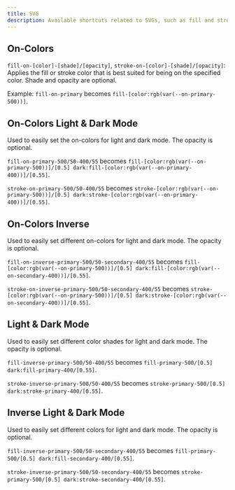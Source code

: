 ```yaml
---
title: SVG
description: Available shortcuts related to SVGs, such as fill and stroke color.
---
```


## On-Colors

`fill-on-[color]-[shade]/[opacity]`, `stroke-on-[color]-[shade]/[opacity]`: Applies the fill or stroke color that is best suited for being on the specified color. Shade and opacity are optional.

Example: `fill-on-primary` becomes `fill-[color:rgb(var(--on-primary-500))]`.

## On-Colors Light & Dark Mode

Used to easily set the on-colors for light and dark mode. The opacity is optional.

`fill-on-primary-500/50-400/55` becomes `fill-[color:rgb(var(--on-primary-500))]/[0.5] dark:fill-[color:rgb(var(--on-primary-400))]/[0.55]`.

`stroke-on-primary-500/50-400/55` becomes `stroke-[color:rgb(var(--on-primary-500))]/[0.5] dark:stroke-[color:rgb(var(--on-primary-400))]/[0.55]`.

## On-Colors Inverse

Used to easily set different on-colors for light and dark mode. The opacity is optional.

`fill-on-inverse-primary-500/50-secondary-400/55` becomes `fill-[color:rgb(var(--on-primary-500))]/[0.5] dark:fill-[color:rgb(var(--on-secondary-400))]/[0.55]`.

`stroke-on-inverse-primary-500/50-secondary-400/55` becomes `stroke-[color:rgb(var(--on-primary-500))]/[0.5] dark:stroke-[color:rgb(var(--on-secondary-400))]/[0.55]`.

## Light & Dark Mode

Used to easily set different color shades for light and dark mode. The opacity is optional.

`fill-inverse-primary-500/50-400/55` becomes `fill-primary-500/[0.5] dark:fill-primary-400/[0.55]`.

`stroke-inverse-primary-500/50-400/55` becomes `stroke-primary-500/[0.5] dark:stroke-primary-400/[0.55]`.

## Inverse Light & Dark Mode

Used to easily set different colors for light and dark mode. The opacity is optional.

`fill-inverse-primary-500/50-secondary-400/55` becomes `fill-primary-500/[0.5] dark:fill-secondary-400/[0.55]`.

`stroke-inverse-primary-500/50-secondary-400/55` becomes `stroke-primary-500/[0.5] dark:stroke-secondary-400/[0.55]`.